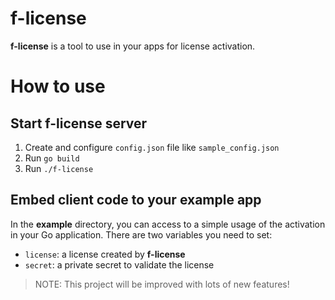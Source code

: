 # f-license

**f-license** is a tool to use in your apps for license activation.

# How to use

## Start f-license server

1. Create and configure `config.json` file like `sample_config.json`
2. Run `go build`
3. Run `./f-license` 


## Embed client code to your example app

In the **example** directory, you can access to a simple usage of the activation in your Go application. There are two variables you need to set:

- `license`: a license created by **f-license** 
- `secret`: a private secret to validate the license

> NOTE: This project will be improved with lots of new features!
